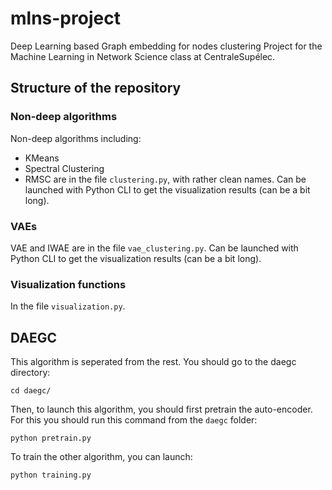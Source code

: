 # mlns-project
Deep Learning based Graph embedding for nodes clustering
Project for the Machine Learning in Network Science class at CentraleSupélec.

## Structure of the repository

### Non-deep algorithms
Non-deep algorithms including:
- KMeans
- Spectral Clustering
- RMSC
are in the file `clustering.py`, with rather clean names.
Can be launched with Python CLI to get the visualization results (can be a bit long).

### VAEs
VAE and IWAE are in the file `vae_clustering.py`.
Can be launched with Python CLI to get the visualization results (can be a bit long).



### Visualization functions
In the file `visualization.py`.
 
## DAEGC 

This algorithm is seperated from the rest. You should go to the daegc directory:

```
cd daegc/
```

Then, to launch this algorithm, you should first pretrain the auto-encoder. For this you should run this command from the
`daegc` folder:

```
python pretrain.py
```

To train the other algorithm, you can launch:

```
python training.py
```
